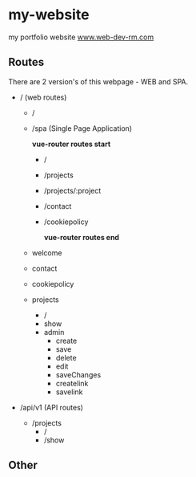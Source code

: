 # my-website

my portfolio website
www.web-dev-rm.com

## Routes

There are 2 version's of this webpage - WEB and SPA.

- / (web routes)

  - /
  - /spa (Single Page Application)

    **vue-router routes start**

    - /
    - /projects
    - /projects/:project
    - /contact
    - /cookiepolicy

      **vue-router routes end**

  - welcome
  - contact
  - cookiepolicy
  - projects
    - /
    - show
    - admin
      - create
      - save
      - delete
      - edit
      - saveChanges
      - createlink
      - savelink

- /api/v1 (API routes)
  - /projects
    - /
    - /show

## Other
